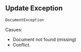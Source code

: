 ##  Update Exception

```java
DocumentException
```

Casues:

- Document not found (missing)
- Conflict.
